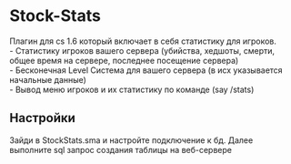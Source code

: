 # Stock-Stats
Плагин для cs 1.6 который включает в себя статистику для игроков.<br>- Статистику игроков вашего сервера (убийства, хедшоты, смерти, общее время на сервере, последнее посещение сервера)<br>- Бесконечная Level Система для вашего сервера (в исх указывается начальные данные)<br>- Вывод меню игроков и их статистику по команде (say /stats)<br>
## Настройки
Зайди в StockStats.sma и настройте подключение к бд. Далее выполните sql запрос создания таблицы на веб-сервере
